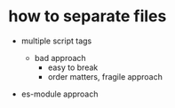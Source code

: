 # how to separate files

- multiple script tags

  - bad approach
    - easy to break
    - order matters, fragile approach

- es-module approach
